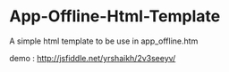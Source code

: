 # App-Offline-Html-Template
A simple html template to be use in app_offline.htm

demo : http://jsfiddle.net/yrshaikh/2v3seeyv/

